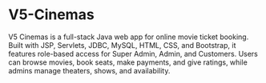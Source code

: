 # V5-Cinemas
V5 Cinemas is a full-stack Java web app for online movie ticket booking. Built with JSP, Servlets, JDBC, MySQL, HTML, CSS, and Bootstrap, it features role-based access for Super Admin, Admin, and Customers. Users can browse movies, book seats, make payments, and give ratings, while admins manage theaters, shows, and availability.
